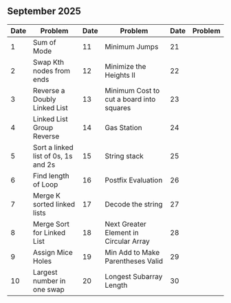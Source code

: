 ## September 2025

| Date | Problem                             | Date | Problem                                  | Date | Problem |
| ---- | ----------------------------------- | ---- | ---------------------------------------- | ---- | ------- |
| 1    | Sum of Mode                         | 11   | Minimum Jumps                            | 21   |         |
| 2    | Swap Kth nodes from ends            | 12   | Minimize the Heights II                  | 22   |         |
| 3    | Reverse a Doubly Linked List        | 13   | Minimum Cost to cut a board into squares | 23   |         |
| 4    | Linked List Group Reverse           | 14   | Gas Station                              | 24   |         |
| 5    | Sort a linked list of 0s, 1s and 2s | 15   | String stack                             | 25   |         |
| 6    | Find length of Loop                 | 16   | Postfix Evaluation                       | 26   |         |
| 7    | Merge K sorted linked lists         | 17   | Decode the string                        | 27   |         |
| 8    | Merge Sort for Linked List          | 18   | Next Greater Element in Circular Array   | 28   |         |
| 9    | Assign Mice Holes                   | 19   | Min Add to Make Parentheses Valid        | 29   |         |
| 10   | Largest number in one swap          | 20   | Longest Subarray Length                  | 30   |         |
